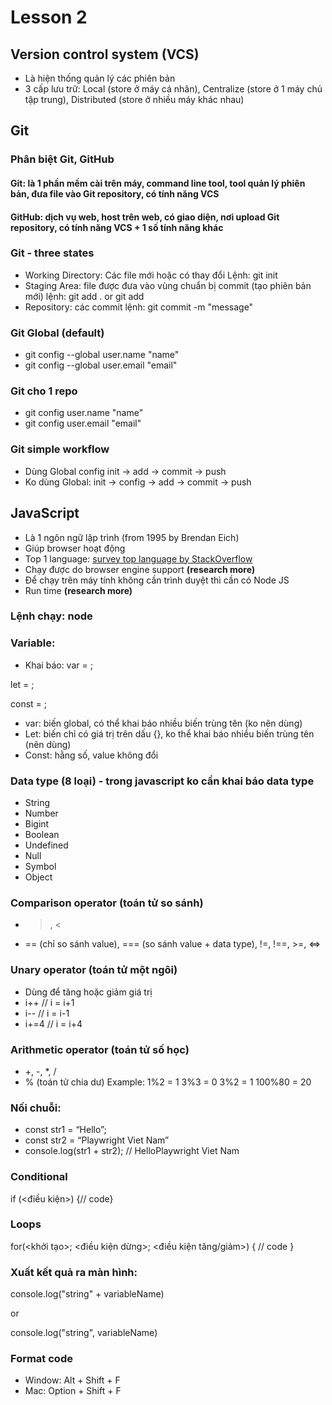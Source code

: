 # Lesson 2

## Version control system (VCS)
- Là hiện thống quản lý các phiên bản
- 3 cấp lưu trữ: Local (store ở máy cá nhân), Centralize (store ở 1 máy chủ tập trung), Distributed (store ở nhiều máy khác nhau)

## Git
### Phân biệt Git, GitHub
#### Git: là 1 phần mềm cài trên máy, command line tool, tool quản lý phiên bản, đưa file vào Git repository, có tính năng VCS
#### GitHub: dịch vụ web, host trên web, có giao diện, nơi upload Git repository, có tính năng VCS + 1 số tính năng khác

### Git - three states
- Working Directory: 
Các file mới hoặc có thay đổi
Lệnh: git init
- Staging Area:
file được đưa vào vùng chuẩn bị commit (tạo phiên bản mới)
lệnh: git add . or git add <fileName>
- Repository: các commit
lệnh: git commit -m "message"

### Git Global (default)
- git config --global user.name "name"
- git config --global user.email "email"

### Git cho 1 repo
- git config user.name "name"
- git config user.email "email"

### Git simple workflow
- Dùng Global config
init -> add -> commit -> push
- Ko dùng Global: 
init -> config -> add -> commit -> push


## JavaScript
- Là 1 ngôn ngữ lập trình (from 1995 by Brendan Eich)
- Giúp browser hoạt động
- Top 1 language: 
[survey top language by StackOverflow](https://survey.stackoverflow.co/2023/#section-most-popular-technologies-programming-scripting-and-markup-languages)
- Chạy được do browser engine support  **(research more)**
- Để chạy trên máy tính không cần trình duyệt thì cần có Node JS
- Run time **(research more)**

### Lệnh chạy: node <file name with path>

### Variable: 
- Khai báo: 
var <variableName> = <value>;

let <variableName> = <value>;

const <variableName> = <value not change>;

- var: biến global, có thể khai báo nhiều biến trùng tên (ko nên dùng)
- Let: biến chỉ có giá trị trên dấu {}, ko thể khai báo nhiều biến trùng tên (nên dùng)
- Const: hằng số, value không đổi

### Data type (8 loại) - trong javascript ko cần khai báo data type
- String
- Number
- Bigint
- Boolean
- Undefined
- Null
- Symbol
- Object

### Comparison operator (toán tử so sánh)
-  >, <
-  == (chỉ so sánh value), === (so sánh value + data type), !=, !==, >=, <=>

### Unary operator (toán tử một ngôi)
- Dùng để tăng hoặc giảm giá trị
- i++ // i = i+1
- i-- // i = i-1
- i+=4 // i = i+4

### Arithmetic operator (toán tử số học)
- +, -, *, /
- % (toán tử chia dư)
Example: 
1%2 = 1
3%3 = 0
3%2 = 1
100%80 = 20

### Nối chuỗi: 
- const str1 = “Hello”;
- const str2 = “Playwright Viet Nam”
- console.log(str1 + str2); // HelloPlaywright Viet Nam

### Conditional 
if (<điều kiện>) {// code}

### Loops
for(<khởi tạo>; <điều
kiện dừng>; <điều kiện tăng/giảm>) {
// code }


### Xuất kết quả ra màn hình:
console.log("string" + variableName) 

or 

console.log("string",  variableName) 

### Format code
- Window: Alt + Shift + F
- Mac: Option + Shift + F

